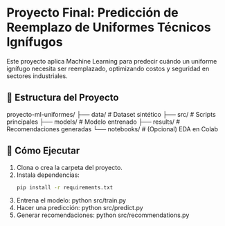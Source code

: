 # Proyecto Final: Predicción de Reemplazo de Uniformes Técnicos Ignífugos

Este proyecto aplica Machine Learning para predecir cuándo un uniforme ignífugo necesita ser reemplazado, optimizando costos y seguridad en sectores industriales.

## 📂 Estructura del Proyecto
proyecto-ml-uniformes/
├── data/               # Dataset sintético
├── src/                # Scripts principales
├── models/             # Modelo entrenado
├── results/            # Recomendaciones generadas
└── notebooks/          # (Opcional) EDA en Colab


## 🚀 Cómo Ejecutar

1. Clona o crea la carpeta del proyecto.
2. Instala dependencias:
   ```bash
   pip install -r requirements.txt
3. Entrena el modelo:
    python src/train.py
4. Hacer una predicción:
    python src/predict.py
5. Generar recomendaciones:
    python src/recommendations.py